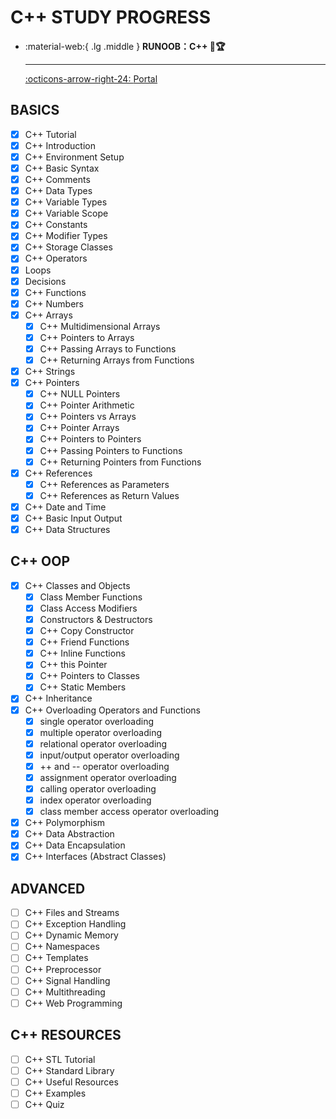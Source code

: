 # C++ STUDY PROGRESS

<div class="grid cards" markdown>

-   :material-web:{ .lg .middle } __RUNOOB：C++ 🎯🏆__

    ---

    [:octicons-arrow-right-24: <a href="https://www.runoob.com/cplusplus/cpp-tutorial.html" target="_blank"> Portal </a>](#)

</div>

## BASICS
- [x] C++ Tutorial
- [x] C++ Introduction
- [x] C++ Environment Setup
- [x] C++ Basic Syntax
- [x] C++ Comments
- [x] C++ Data Types
- [x] C++ Variable Types
- [x] C++ Variable Scope
- [x] C++ Constants
- [x] C++ Modifier Types
- [x] C++ Storage Classes
- [x] C++ Operators
- [x] Loops
- [x] Decisions
- [x] C++ Functions
- [x] C++ Numbers
- [x] C++ Arrays
  - [x] C++ Multidimensional Arrays
  - [x] C++ Pointers to Arrays
  - [x] C++ Passing Arrays to Functions
  - [x] C++ Returning Arrays from Functions
- [x] C++ Strings
- [x] C++ Pointers
  - [x] C++ NULL Pointers
  - [x] C++ Pointer Arithmetic
  - [x] C++ Pointers vs Arrays
  - [x] C++ Pointer Arrays
  - [x] C++ Pointers to Pointers
  - [x] C++ Passing Pointers to Functions
  - [x] C++ Returning Pointers from Functions
- [x] C++ References
  - [x] C++ References as Parameters
  - [x] C++ References as Return Values
- [x] C++ Date and Time
- [x] C++ Basic Input Output
- [x] C++ Data Structures

## C++ OOP
- [x] C++ Classes and Objects
  - [x] Class Member Functions
  - [x] Class Access Modifiers
  - [x] Constructors & Destructors
  - [x] C++ Copy Constructor
  - [x] C++ Friend Functions
  - [x] C++ Inline Functions
  - [x] C++ this Pointer
  - [x] C++ Pointers to Classes
  - [x] C++ Static Members
- [x] C++ Inheritance
- [x] C++ Overloading Operators and Functions
  - [x] single operator overloading
  - [x] multiple operator overloading
  - [x] relational operator overloading
  - [x] input/output operator overloading
  - [x] ++ and -- operator overloading
  - [x] assignment operator overloading
  - [x] calling operator overloading
  - [x] index operator overloading
  - [x] class member access operator overloading
- [x] C++ Polymorphism
- [x] C++ Data Abstraction
- [x] C++ Data Encapsulation
- [x] C++ Interfaces (Abstract Classes)

## ADVANCED
- [ ] C++ Files and Streams
- [ ] C++ Exception Handling
- [ ] C++ Dynamic Memory
- [ ] C++ Namespaces
- [ ] C++ Templates
- [ ] C++ Preprocessor
- [ ] C++ Signal Handling
- [ ] C++ Multithreading
- [ ] C++ Web Programming

## C++ RESOURCES
- [ ] C++ STL Tutorial
- [ ] C++ Standard Library
- [ ] C++ Useful Resources
- [ ] C++ Examples
- [ ] C++ Quiz